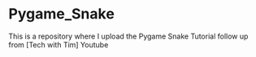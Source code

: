 # Pygame_Snake
This is a repository where I upload the Pygame Snake Tutorial follow up from [Tech with Tim] Youtube
